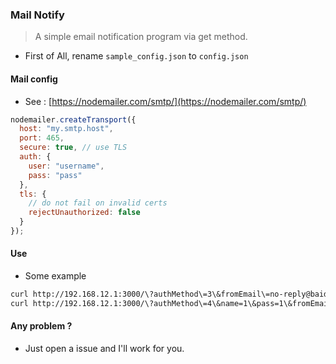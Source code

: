 ### Mail Notify
> A simple email notification program via get method.
* First of All, rename `sample_config.json` to `config.json`
#### Mail config 
* See : [https://nodemailer.com/smtp/](https://nodemailer.com/smtp/)

```js
nodemailer.createTransport({
  host: "my.smtp.host",
  port: 465,
  secure: true, // use TLS
  auth: {
    user: "username",
    pass: "pass"
  },
  tls: {
    // do not fail on invalid certs
    rejectUnauthorized: false
  }
});
```
#### Use
* Some example

```bash
curl http://192.168.12.1:3000/\?authMethod\=3\&fromEmail\=no-reply@baidu.cn\&toEmail\=test@baidu.cn\&sender\=Test\&subject\=cURLTest\&text\=test
curl http://192.168.12.1:3000/\?authMethod\=4\&name=1\&pass=1\&fromEmail\=no-reply@baidu.cn\&toEmail\=test@baidu.cn\&sender\=Test\&subject\=cURLTest\&text\=test
```

#### Any problem ?
* Just open a issue and I'll work for you.